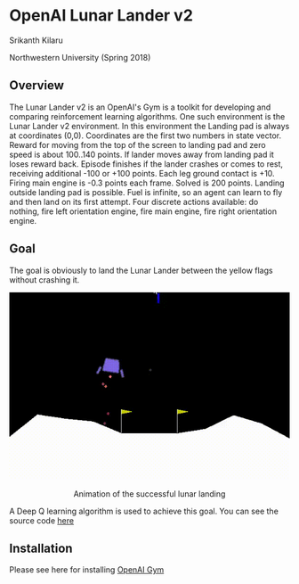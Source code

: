 # OpenAI Lunar Lander v2
Srikanth Kilaru

Northwestern University (Spring 2018)

## Overview
The Lunar Lander v2 is an OpenAI's Gym is a toolkit for developing and comparing reinforcement learning algorithms. One such environment is the Lunar Lander v2 environment. In this environment the Landing pad is always at coordinates (0,0). Coordinates are the first two numbers in state vector. Reward for moving from the top of the screen to landing pad and zero speed is about 100..140 points. If lander moves away from landing pad it loses reward back. Episode finishes if the lander crashes or comes to rest, receiving additional -100 or +100 points. Each leg ground contact is +10. Firing main engine is -0.3 points each frame. Solved is 200 points. Landing outside landing pad is possible. Fuel is infinite, so an agent can learn to fly and then land on its first attempt. Four discrete actions available: do nothing, fire left orientation engine, fire main engine, fire right orientation engine.

## Goal
The goal is obviously to land the Lunar Lander between the yellow flags without crashing it.
<div align="center"> <img src="llv2.gif" width="700px" /><p>Animation of the successful lunar landing</p></div>

A Deep Q learning algorithm is used to achieve this goal. You can see the source code [here](https://github.com/srikanth-kilaru/final-project/blob/master/ll-v2.py)
 
## Installation
Please see here for installing [OpenAI Gym](https://gym.openai.com/docs/)